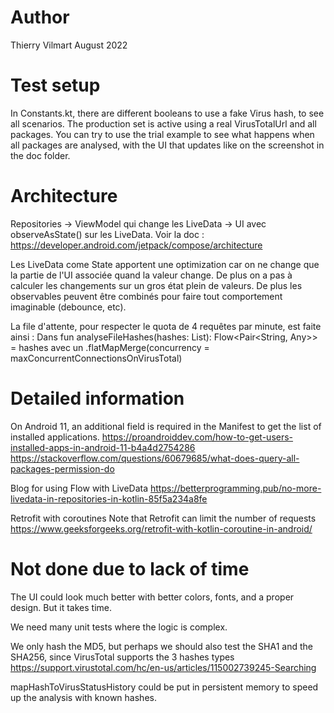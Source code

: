 # Author

Thierry Vilmart
August 2022

# Test setup

In Constants.kt, there are different booleans to use a fake Virus hash, to see all scenarios.
The production set is active using a real VirusTotalUrl and all packages.
You can try to use the trial example to see what happens when all packages are analysed, with the UI that updates
like on the screenshot in the doc folder.

# Architecture

Repositories -> ViewModel qui change les LiveData  -> UI avec observeAsState() sur les LiveData.
Voir la doc :
https://developer.android.com/jetpack/compose/architecture

Les LiveData come State apportent une optimization car on ne change que la partie de l'UI associée quand la valeur change.
De plus on a pas à calculer les changements sur un gros état plein de valeurs.
De plus les observables peuvent être combinés pour faire tout comportement imaginable (debounce, etc).

La file d'attente, pour respecter le quota de 4 requêtes par minute, est faite ainsi :
Dans
fun analyseFileHashes(hashes: List<String>): Flow<Pair<String, Any>> = hashes
avec un
.flatMapMerge(concurrency = maxConcurrentConnectionsOnVirusTotal)

# Detailed information

On Android 11, an additional field is required in the Manifest to get the list of installed applications.
https://proandroiddev.com/how-to-get-users-installed-apps-in-android-11-b4a4d2754286
https://stackoverflow.com/questions/60679685/what-does-query-all-packages-permission-do

Blog for using Flow with LiveData
https://betterprogramming.pub/no-more-livedata-in-repositories-in-kotlin-85f5a234a8fe

Retrofit with coroutines
Note that Retrofit can limit the number of requests
https://www.geeksforgeeks.org/retrofit-with-kotlin-coroutine-in-android/

# Not done due to lack of time

The UI could look much better with better colors, fonts, and a proper design. But it takes time.

We need many unit tests where the logic is complex.

We only hash the MD5, but perhaps we should also test the SHA1 and the SHA256,
since VirusTotal supports the 3 hashes types
https://support.virustotal.com/hc/en-us/articles/115002739245-Searching

mapHashToVirusStatusHistory could be put in persistent memory to speed up the analysis with known hashes.

